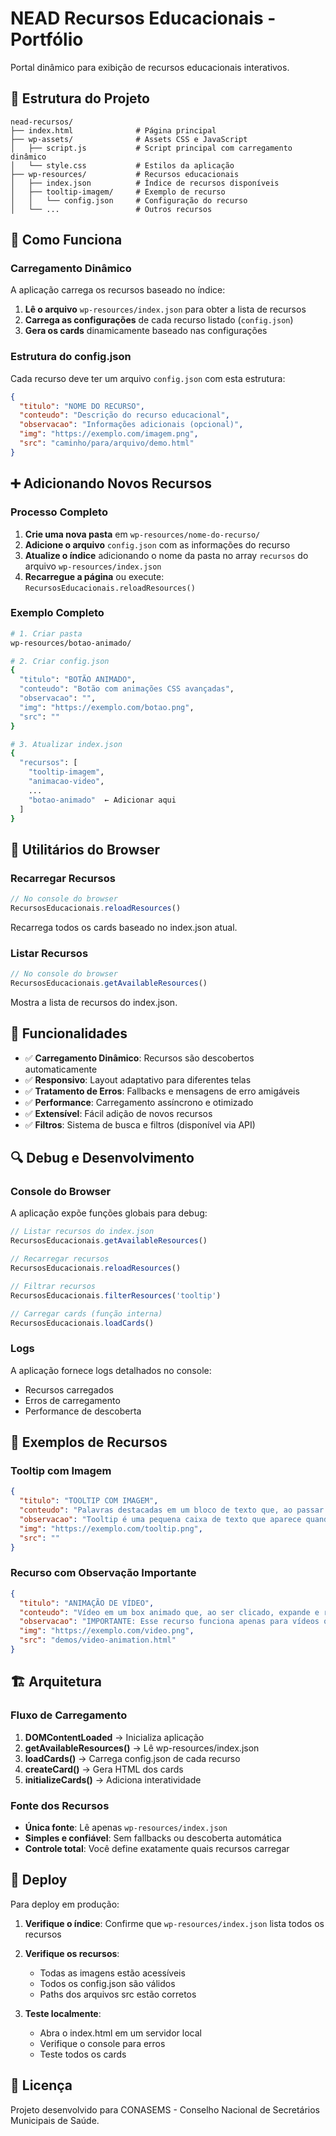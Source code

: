 # NEAD Recursos Educacionais - Portfólio

Portal dinâmico para exibição de recursos educacionais interativos.

## 📁 Estrutura do Projeto

```
nead-recursos/
├── index.html              # Página principal
├── wp-assets/              # Assets CSS e JavaScript
│   ├── script.js           # Script principal com carregamento dinâmico
│   └── style.css           # Estilos da aplicação
├── wp-resources/           # Recursos educacionais
│   ├── index.json          # Índice de recursos disponíveis
│   ├── tooltip-imagem/     # Exemplo de recurso
│   │   └── config.json     # Configuração do recurso
│   └── ...                 # Outros recursos
```

## 🚀 Como Funciona

### Carregamento Dinâmico
A aplicação carrega os recursos baseado no índice:

1. **Lê o arquivo** `wp-resources/index.json` para obter a lista de recursos
2. **Carrega as configurações** de cada recurso listado (`config.json`)
3. **Gera os cards** dinamicamente baseado nas configurações

### Estrutura do config.json
Cada recurso deve ter um arquivo `config.json` com esta estrutura:

```json
{
  "titulo": "NOME DO RECURSO",
  "conteudo": "Descrição do recurso educacional",
  "observacao": "Informações adicionais (opcional)",
  "img": "https://exemplo.com/imagem.png",
  "src": "caminho/para/arquivo/demo.html"
}
```

## ➕ Adicionando Novos Recursos

### Processo Completo
1. **Crie uma nova pasta** em `wp-resources/nome-do-recurso/`
2. **Adicione o arquivo** `config.json` com as informações do recurso
3. **Atualize o índice** adicionando o nome da pasta no array `recursos` do arquivo `wp-resources/index.json`
4. **Recarregue a página** ou execute: `RecursosEducacionais.reloadResources()`

### Exemplo Completo
```bash
# 1. Criar pasta
wp-resources/botao-animado/

# 2. Criar config.json
{
  "titulo": "BOTÃO ANIMADO",
  "conteudo": "Botão com animações CSS avançadas",
  "observacao": "",
  "img": "https://exemplo.com/botao.png", 
  "src": ""
}

# 3. Atualizar index.json
{
  "recursos": [
    "tooltip-imagem",
    "animacao-video",
    ...
    "botao-animado"  ← Adicionar aqui
  ]
}
```

## 🔧 Utilitários do Browser

### Recarregar Recursos
```javascript
// No console do browser
RecursosEducacionais.reloadResources()
```
Recarrega todos os cards baseado no index.json atual.

### Listar Recursos
```javascript
// No console do browser
RecursosEducacionais.getAvailableResources()
```
Mostra a lista de recursos do index.json.

## 🎯 Funcionalidades

- ✅ **Carregamento Dinâmico**: Recursos são descobertos automaticamente
- ✅ **Responsivo**: Layout adaptativo para diferentes telas
- ✅ **Tratamento de Erros**: Fallbacks e mensagens de erro amigáveis
- ✅ **Performance**: Carregamento assíncrono e otimizado
- ✅ **Extensível**: Fácil adição de novos recursos
- ✅ **Filtros**: Sistema de busca e filtros (disponível via API)

## 🔍 Debug e Desenvolvimento

### Console do Browser
A aplicação expõe funções globais para debug:

```javascript
// Listar recursos do index.json
RecursosEducacionais.getAvailableResources()

// Recarregar recursos
RecursosEducacionais.reloadResources()

// Filtrar recursos
RecursosEducacionais.filterResources('tooltip')

// Carregar cards (função interna)
RecursosEducacionais.loadCards()
```

### Logs
A aplicação fornece logs detalhados no console:
- Recursos carregados
- Erros de carregamento
- Performance de descoberta

## 📝 Exemplos de Recursos

### Tooltip com Imagem
```json
{
  "titulo": "TOOLTIP COM IMAGEM",
  "conteudo": "Palavras destacadas em um bloco de texto que, ao passar o mouse sobre elas, exibem um tooltip com uma imagem ilustrativa.",
  "observacao": "Tooltip é uma pequena caixa de texto que aparece quando o usuário passa o cursor sobre um elemento.",
  "img": "https://exemplo.com/tooltip.png",
  "src": ""
}
```

### Recurso com Observação Importante
```json
{
  "titulo": "ANIMAÇÃO DE VÍDEO",
  "conteudo": "Vídeo em um box animado que, ao ser clicado, expande e reproduz o vídeo.",
  "observacao": "IMPORTANTE: Esse recurso funciona apenas para vídeos que podem ser utilizados sem áudio.",
  "img": "https://exemplo.com/video.png",
  "src": "demos/video-animation.html"
}
```

## 🏗️ Arquitetura

### Fluxo de Carregamento
1. **DOMContentLoaded** → Inicializa aplicação
2. **getAvailableResources()** → Lê wp-resources/index.json
3. **loadCards()** → Carrega config.json de cada recurso
4. **createCard()** → Gera HTML dos cards
5. **initializeCards()** → Adiciona interatividade

### Fonte dos Recursos
- **Única fonte**: Lê apenas `wp-resources/index.json`
- **Simples e confiável**: Sem fallbacks ou descoberta automática
- **Controle total**: Você define exatamente quais recursos carregar

## 🚀 Deploy

Para deploy em produção:

1. **Verifique o índice**: Confirme que `wp-resources/index.json` lista todos os recursos

2. **Verifique os recursos**:
   - Todas as imagens estão acessíveis
   - Todos os config.json são válidos
   - Paths dos arquivos src estão corretos

3. **Teste localmente**:
   - Abra o index.html em um servidor local
   - Verifique o console para erros
   - Teste todos os cards

## 📄 Licença

Projeto desenvolvido para CONASEMS - Conselho Nacional de Secretários Municipais de Saúde.